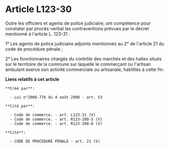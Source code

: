 # Article L123-30

Outre les officiers et agents de police judiciaire, ont compétence pour constater par procès-verbal les contraventions
prévues par le décret mentionné à l'article L. 123-31 : 

1° Les agents de police judiciaire adjoints mentionnés au 2° de l'article 21 du code de procédure pénale ; 

2° Les fonctionnaires chargés du contrôle des marchés et des halles situés sur le territoire de la commune sur laquelle le
commerçant ou l'artisan ambulant exerce son activité commerciale ou artisanale, habilités à cette fin.

**Liens relatifs à cet article**

	**Créé par**:

	  - Loi n°2008-776 du 4 août 2008 - art. 53

	**Cité par**:

	  - Code de commerce. - art. L123-31 (V)
	  - Code de commerce. - art. R123-208-5 (V)
	  - Code de commerce. - art. R123-208-6 (V)

	**Cite**:

	  - CODE DE PROCEDURE PENALE - art. 21 (V)

